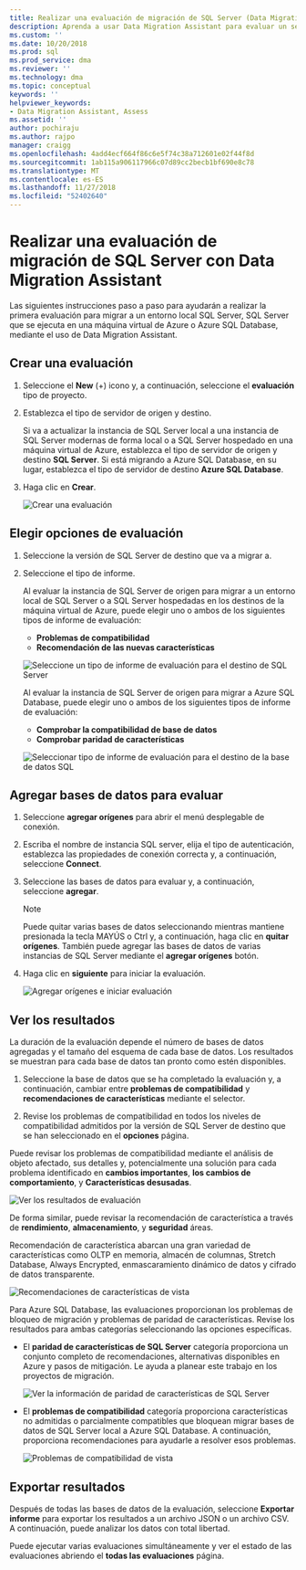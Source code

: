 ```yaml
---
title: Realizar una evaluación de migración de SQL Server (Data Migration Assistant) | Microsoft Docs
description: Aprenda a usar Data Migration Assistant para evaluar un servidor local SQL Server antes de migrar a otro servidor SQL Server o a Azure SQL Database
ms.custom: ''
ms.date: 10/20/2018
ms.prod: sql
ms.prod_service: dma
ms.reviewer: ''
ms.technology: dma
ms.topic: conceptual
keywords: ''
helpviewer_keywords:
- Data Migration Assistant, Assess
ms.assetid: ''
author: pochiraju
ms.author: rajpo
manager: craigg
ms.openlocfilehash: 4add4ecf664f86c6e5f74c38a712601e02f44f8d
ms.sourcegitcommit: 1ab115a906117966c07d89cc2becb1bf690e8c78
ms.translationtype: MT
ms.contentlocale: es-ES
ms.lasthandoff: 11/27/2018
ms.locfileid: "52402640"
---
```

# <a name="perform-a-sql-server-migration-assessment-with-data-migration-assistant"></a>Realizar una evaluación de migración de SQL Server con Data Migration Assistant

Las siguientes instrucciones paso a paso para ayudarán a realizar la primera evaluación para migrar a un entorno local SQL Server, SQL Server que se ejecuta en una máquina virtual de Azure o Azure SQL Database, mediante el uso de Data Migration Assistant.

## <a name="create-an-assessment"></a>Crear una evaluación

1.  Seleccione el **New** (+) icono y, a continuación, seleccione el **evaluación** tipo de proyecto.

2.  Establezca el tipo de servidor de origen y destino.

    Si va a actualizar la instancia de SQL Server local a una instancia de SQL Server modernas de forma local o a SQL Server hospedado en una máquina virtual de Azure, establezca el tipo de servidor de origen y destino **SQL Server**. Si está migrando a Azure SQL Database, en su lugar, establezca el tipo de servidor de destino **Azure SQL Database**.

3.  Haga clic en **Crear**.

    ![Crear una evaluación](../dma/media/NewAssessment.png)

## <a name="choose-assessment-options"></a>Elegir opciones de evaluación

1. Seleccione la versión de SQL Server de destino que va a migrar a.

2. Seleccione el tipo de informe.

   Al evaluar la instancia de SQL Server de origen para migrar a un entorno local de SQL Server o a SQL Server hospedadas en los destinos de la máquina virtual de Azure, puede elegir uno o ambos de los siguientes tipos de informe de evaluación:

    -   **Problemas de compatibilidad**
    -   **Recomendación de las nuevas características**

    ![Seleccione un tipo de informe de evaluación para el destino de SQL Server](../dma/media/AssessmentTypes.png)

   Al evaluar la instancia de SQL Server de origen para migrar a Azure SQL Database, puede elegir uno o ambos de los siguientes tipos de informe de evaluación:

    -   **Comprobar la compatibilidad de base de datos**
    -   **Comprobar paridad de características**

    ![Seleccionar tipo de informe de evaluación para el destino de la base de datos SQL](../dma/media/AssessmentTypes_Azure.png)

## <a name="add-databases-to-assess"></a>Agregar bases de datos para evaluar

1.  Seleccione **agregar orígenes** para abrir el menú desplegable de conexión.

2.  Escriba el nombre de instancia SQL server, elija el tipo de autenticación, establezca las propiedades de conexión correcta y, a continuación, seleccione **Connect**.

3.  Seleccione las bases de datos para evaluar y, a continuación, seleccione **agregar**.

    > [!NOTE] 
    > Puede quitar varias bases de datos seleccionando mientras mantiene presionada la tecla MAYÚS o Ctrl y, a continuación, haga clic en **quitar orígenes**. También puede agregar las bases de datos de varias instancias de SQL Server mediante el **agregar orígenes** botón.

4.  Haga clic en **siguiente** para iniciar la evaluación.

    ![Agregar orígenes e iniciar evaluación](../dma/media/SelectDatabase.png)

## <a name="view-results"></a>Ver los resultados

La duración de la evaluación depende el número de bases de datos agregadas y el tamaño del esquema de cada base de datos. Los resultados se muestran para cada base de datos tan pronto como estén disponibles.

1.  Seleccione la base de datos que se ha completado la evaluación y, a continuación, cambiar entre **problemas de compatibilidad** y **recomendaciones de características** mediante el selector.

2.  Revise los problemas de compatibilidad en todos los niveles de compatibilidad admitidos por la versión de SQL Server de destino que se han seleccionado en el **opciones** página.

Puede revisar los problemas de compatibilidad mediante el análisis de objeto afectado, sus detalles y, potencialmente una solución para cada problema identificado en **cambios importantes**, **los cambios de comportamiento**, y  **Características desusadas**.

![Ver los resultados de evaluación](../dma/media/ReviewResults.png)

De forma similar, puede revisar la recomendación de característica a través de **rendimiento**, **almacenamiento**, y **seguridad** áreas.

Recomendación de característica abarcan una gran variedad de características como OLTP en memoria, almacén de columnas, Stretch Database, Always Encrypted, enmascaramiento dinámico de datos y cifrado de datos transparente.

![Recomendaciones de características de vista](../dma/media/FeatureRecommendations.png)

Para Azure SQL Database, las evaluaciones proporcionan los problemas de bloqueo de migración y problemas de paridad de características. Revise los resultados para ambas categorías seleccionando las opciones específicas.

- El **paridad de características de SQL Server** categoría proporciona un conjunto completo de recomendaciones, alternativas disponibles en Azure y pasos de mitigación. Le ayuda a planear este trabajo en los proyectos de migración.

  ![Ver la información de paridad de características de SQL Server](../dma/media/SQLFeatureParity.png)

- El **problemas de compatibilidad** categoría proporciona características no admitidas o parcialmente compatibles que bloquean migrar bases de datos de SQL Server local a Azure SQL Database. A continuación, proporciona recomendaciones para ayudarle a resolver esos problemas.

  ![Problemas de compatibilidad de vista](../dma/media/CompatibilityIssues.png)

## <a name="export-results"></a>Exportar resultados

Después de todas las bases de datos de la evaluación, seleccione **Exportar informe** para exportar los resultados a un archivo JSON o un archivo CSV. A continuación, puede analizar los datos con total libertad.

Puede ejecutar varias evaluaciones simultáneamente y ver el estado de las evaluaciones abriendo el **todas las evaluaciones** página.
